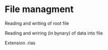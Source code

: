 # File managment

Reading and writing of root file

Reading and wriring (in bynary) of data into file

Extension .rias
